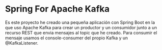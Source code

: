 # Spring For Apache Kafka
Es este proyecto he creado una pequeña aplicación con Spring Boot en la que uso Apache Kafka para crear un productor y un consumidor junto a un recurso REST que envia mensajes al topic que he creado.
Para consumir el mensaje usamos el console-consumer del propio Kafka y un @KafkaListener.
